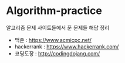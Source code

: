 # Algorithm-practice

알고리즘 문제 사이트들에서 푼 문제들 해답 정리

- 백준 : https://www.acmicpc.net/
- hackerrank : https://www.hackerrank.com/
- 코딩도장 : http://codingdojang.com/
